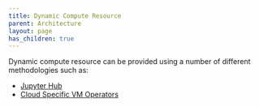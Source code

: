 ```yaml
---
title: Dynamic Compute Resource
parent: Architecture
layout: page
has_children: true
---
```


Dynamic compute resource can be provided using a number of different methodologies such as:

* [Jupyter Hub](./Dynamic-Compute-Resource/Jupyter-Hub.md)
* [Cloud Specific VM Operators](./Dynamic-Compute-Resource/Cloud-Specific-VM-Operators.md)